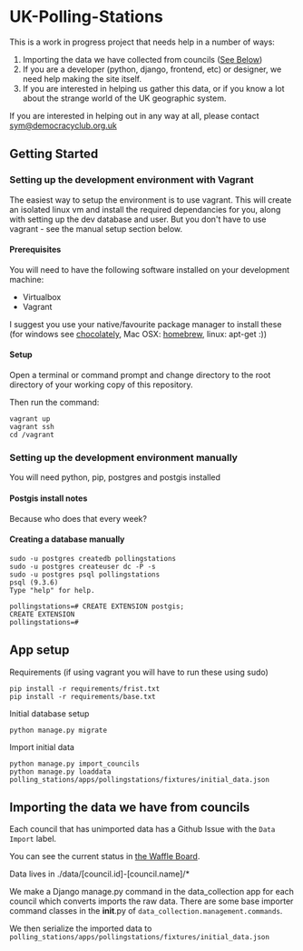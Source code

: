 # UK-Polling-Stations

This is a work in progress project that needs help in a number of ways:

1. Importing the data we have collected from councils ([See Below](https://github.com/DemocracyClub/UK-Polling-Stations#importing-the-data-we-have-from-councils))
2. If you are a developer (python, django, frontend, etc) or designer, we need help making the site itself.
3. If you are interested in helping us gather this data, or if you know a lot about the strange world of the UK geographic system.

If you are interested in helping out in any way at all, please contact sym@democracyclub.org.uk

## Getting Started

### Setting up the development environment with Vagrant

The easiest way to setup the environment is to use vagrant.  This will create an isolated linux vm and install the required dependancies for you, along with setting up the dev database and user.  But you don't have to use vagrant - see the manual setup section below.

#### Prerequisites

You will need to have the following software installed on your development machine: 
* Virtualbox
* Vagrant 

I suggest you use your native/favourite package manager to install these (for windows see [chocolately](https://chocolatey.org/), Mac OSX: [homebrew](), linux: apt-get :))

#### Setup

Open a terminal or command prompt and change directory to the root directory of your working copy of this repository.

Then run the command:

```Batchfile
vagrant up
vagrant ssh
cd /vagrant
```

### Setting up the development environment manually

You will need python, pip, postgres and postgis installed

#### Postgis install notes

Because who does that every week?

#### Creating a database manually

```
sudo -u postgres createdb pollingstations
sudo -u postgres createuser dc -P -s
sudo -u postgres psql pollingstations
psql (9.3.6)
Type "help" for help.

pollingstations=# CREATE EXTENSION postgis;
CREATE EXTENSION
pollingstations=#
```

## App setup

Requirements (if using vagrant you will have to run these using sudo)
 ```
pip install -r requirements/frist.txt      
pip install -r requirements/base.txt    
```
Initial database setup
```
python manage.py migrate
```
Import initial data
```
python manage.py import_councils
python manage.py loaddata polling_stations/apps/pollingstations/fixtures/initial_data.json
```
## Importing the data we have from councils

Each council that has unimported data has a Github Issue with the `Data Import` label.

You can see the current status in [the Waffle Board](https://waffle.io/DemocracyClub/UK-Polling-Stations?label=Data%20Import).

Data lives in ./data/[council.id]-[council.name]/*

We make a Django manage.py command in the data_collection app for each council which converts
imports the raw data. There are some base importer command classes in the __init__.py of `data_collection.management.commands`.

We then serialize the imported data to `polling_stations/apps/pollingstations/fixtures/initial_data.json`

